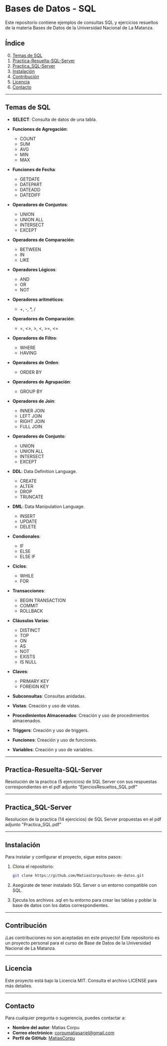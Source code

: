 # Bases de Datos - SQL

Este repositorio contiene ejemplos de consultas SQL y ejercicios resueltos de la materia Bases de Datos de la Universidad Nacional de La Matanza.


## Índice
0. [Temas de SQL](#temas-de-sql)
1. [Practica-Resuelta-SQL-Server](#practica-resuelta-sql-server)
2. [Practica_SQL-Server](#practica_sql-server)
3. [Instalación](#instalación)
4. [Contribución](#contribución)
5. [Licencia](#licencia)
6. [Contacto](#contacto)

<hr>

## Temas de SQL

* **SELECT**: Consulta de datos de una tabla.

* **Funciones de Agregación**:
   * COUNT
   * SUM
   * AVG
   * MIN
   * MAX

* **Funciones de Fecha**:
   * GETDATE
   * DATEPART
   * DATEADD
   * DATEDIFF

* **Operadores de Conjuntos**:
   * UNION
   * UNION ALL
   * INTERSECT
   * EXCEPT

* **Operadores de Comparación**:
   * BETWEEN
   * IN
   * LIKE

* **Operadores Lógicos**:
   * AND
   * OR
   * NOT


* **Operadores aritméticos**:
   * +, -, *, /

* **Operadores de Comparación**:
   * =, <>, >, <, >=, <=   

* **Operadores de Filtro**:
   * WHERE
   * HAVING

* **Operadores de Orden**:
   * ORDER BY 

* **Operadores de Agrupación**:
   * GROUP BY

* **Operadores de Join**:
   * INNER JOIN
   * LEFT JOIN
   * RIGHT JOIN
   * FULL JOIN

* **Operadores de Conjunto**:
   * UNION
   * UNION ALL
   * INTERSECT
   * EXCEPT

* **DDL**: Data Definition Language.
   * CREATE
   * ALTER
   * DROP
   * TRUNCATE

* **DML**: Data Manipulation Language.
   * INSERT
   * UPDATE
   * DELETE

* **Condionales**:
   * IF
   * ELSE
   * ELSE IF

* **Ciclos**:
   * WHILE
   * FOR

* **Transacciones**:
   * BEGIN TRANSACTION
   * COMMIT
   * ROLLBACK

* **Cláusulas Varias**:
   * DISTINCT
   * TOP
   * ON 
   * AS
   * NOT
   * EXISTS
   * IS NULL

* **Claves**:
   * PRIMARY KEY
   * FOREIGN KEY

* **Subconsultas**: Consultas anidadas.

* **Vistas**: Creación y uso de vistas.

* **Procedimientos Almacenados**: Creación y uso de procedimientos almacenados.

* **Triggers**: Creación y uso de triggers.

* **Funciones**: Creación y uso de funciones.

* **Variables**: Creación y uso de variables.


<hr>


## Practica-Resuelta-SQL-Server
Resolución de la practica (5 ejercicios) de SQL Server con sus respuestas correspondientes en el pdf adjunto "EjerciosResueltos_SQL.pdf"

<hr>

## Practica_SQL-Server
Resolucion de la practica (14 ejercicios) de SQL Server propuestas en el pdf adjunto "Practica_SQL.pdf"

<hr>

## Instalación

Para instalar y configurar el proyecto, sigue estos pasos:

1. Clona el repositorio:
   ```bash
   git clone https://github.com/MatiasCorpu/bases-de-datos.git
   ```

2. Asegúrate de tener instalado SQL Server o un entorno compatible con SQL.

3. Ejecuta los archivos .sql en tu entorno para crear las tablas y poblar la base de datos con los datos correspondientes.

<hr>

## Contribución

¡Las contribuciones no son aceptadas en este proyecto! Este repositorio es un proyecto personal para el curso de Base de Datos de la Universidad Nacional de La Matanza.

<hr>

## Licencia

Este proyecto está bajo la Licencia MIT. Consulta el archivo LICENSE para más detalles.

<hr>

## Contacto

Para cualquier pregunta o sugerencia, puedes contactar a:

*   **Nombre del autor**: Matias Corpu
*   **Correo electrónico**: corpumatiasariel@gmail.com
*   **Perfil de GitHub**: [MatiasCorpu](https://github.com/MatiasCorpu)

